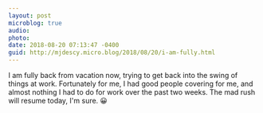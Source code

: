 ```yaml
---
layout: post
microblog: true
audio: 
photo: 
date: 2018-08-20 07:13:47 -0400
guid: http://mjdescy.micro.blog/2018/08/20/i-am-fully.html
---
```

I am fully back from vacation now, trying to get back into the swing of things at work. Fortunately for me, I had good people covering for me, and almost nothing I had to do for work over the past two weeks. The mad rush will resume today, I'm sure. 😀

